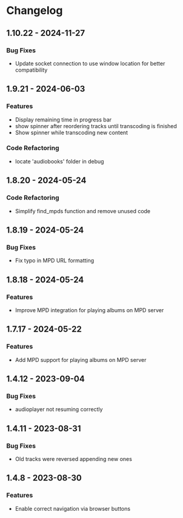 # Changelog

<!-- insertion marker -->

## 1.10.22 - 2024-11-27

### Bug Fixes

- Update socket connection to use window location for better compatibility


## 1.9.21 - 2024-06-03

### Features

- Display remaining time in progress bar
- show spinner after reordering tracks until transcoding is finished
- Show spinner while transcoding new content

### Code Refactoring

- locate 'audiobooks' folder in debug


## 1.8.20 - 2024-05-24

### Code Refactoring

- Simplify find_mpds function and remove unused code


## 1.8.19 - 2024-05-24

### Bug Fixes

- Fix typo in MPD URL formatting


## 1.8.18 - 2024-05-24

### Features

- Improve MPD integration for playing albums on MPD server


## 1.7.17 - 2024-05-22

### Features

- Add MPD support for playing albums on MPD server


## 1.4.12 - 2023-09-04

### Bug Fixes

- audioplayer not resuming correctly


## 1.4.11 - 2023-08-31

### Bug Fixes

- Old tracks were reversed appending new ones


## 1.4.8 - 2023-08-30

### Features

- Enable correct navigation via browser buttons

